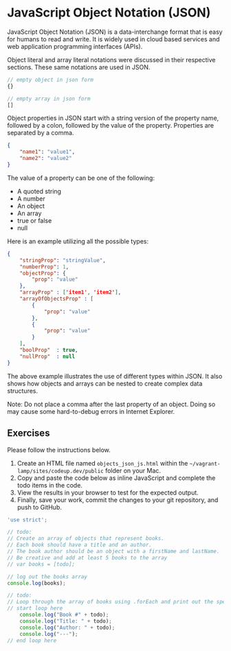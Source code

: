 # JavaScript Object Notation (JSON)

JavaScript Object Notation (JSON) is a data-interchange format that is easy for humans to read and write. It is widely used in cloud based services and web application programming interfaces (APIs).

Object literal and array literal notations were discussed in their respective sections. These same notations are used in JSON.

~~~js
// empty object in json form
{}

// empty array in json form
[]
~~~

Object properties in JSON start with a string version of the property name, followed by a colon, followed by the value of the property. Properties are separated by a comma.

~~~json
{
    "name1": "value1",
    "name2": "value2"
}
~~~

The value of a property can be one of the following:

- A quoted string
- A number
- An object
- An array
- true or false
- null

Here is an example utilizing all the possible types:

~~~json
{
    "stringProp": "stringValue",
    "numberProp": 1,
    "objectProp": {
        "prop": "value"
    },
    "arrayProp" : ['item1', 'item2'],
    "arrayOfObjectsProp" : [
        {
            "prop": "value"
        },
        {
            "prop": "value"
        }
    ],
    "boolProp"  : true,
    "nullProp"  : null
}
~~~

The above example illustrates the use of different types within JSON. It also shows how objects and arrays can be nested to create complex data structures.

Note: Do not place a comma after the last property of an object. Doing so may cause some hard-to-debug errors in Internet Explorer.

## Exercises

Please follow the instructions below.

1. Create an HTML file named `objects_json_js.html` within the `~/vagrant-lamp/sites/codeup.dev/public` folder on your Mac.
1. Copy and paste the code below as inline JavaScript and complete the todo items in the code.
1. View the results in your browser to test for the expected output.
1. Finally, save your work, commit the changes to your git repository, and push to GitHub.

~~~js
'use strict';

// todo:
// Create an array of objects that represent books.
// Each book should have a title and an author.
// The book author should be an object with a firstName and lastName.
// Be creative and add at least 5 books to the array
// var books = [todo];

// log out the books array
console.log(books);

// todo:
// Loop through the array of books using .forEach and print out the specified information about each one.
// start loop here
    console.log("Book #" + todo);
    console.log("Title: " + todo);
    console.log("Author: " + todo);
    console.log("---");
// end loop here
~~~
